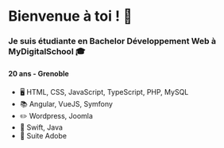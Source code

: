 # Bienvenue à toi ! 👋

### Je suis étudiante en Bachelor Développement Web à MyDigitalSchool 🎓 
#### 20 ans - Grenoble
####

- 🖥  HTML, CSS, JavaScript, TypeScript, PHP, MySQL
- 📚 Angular, VueJS, Symfony
- ✏️ Wordpress, Joomla
- 📱 Swift, Java
- 🎨 Suite Adobe
